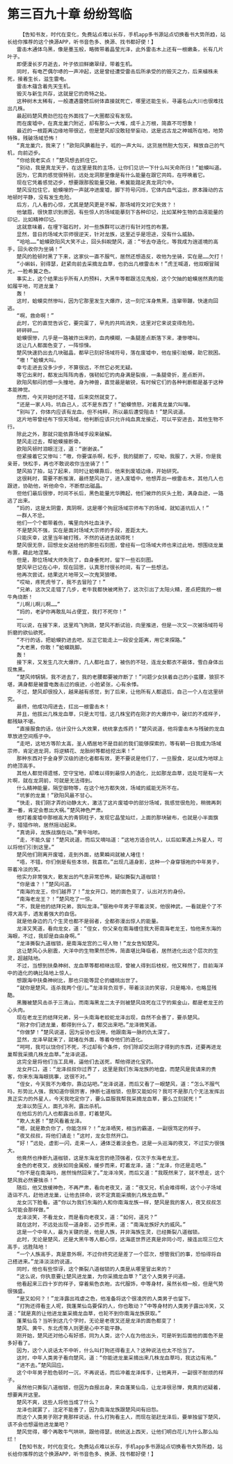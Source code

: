 # 第三百九十章 纷纷驾临
        【告知书友，时代在变化，免费站点难以长存，手机app多书源站点切换看书大势所趋，站长给你推荐的这个换源APP，听书音色多、换源、找书都好使！】
       雷击木通体乌黑，像是墨玉般，略微带着晶莹光泽，此外雷击木上还有一根嫩条，长有几片叶子。
       即便漫长岁月逝去，叶子依旧鲜嫩翠绿，带着生机。
       同时，有电芒偶尔哧的一声冲起，这是曾经遭受雷击后所承受的的毁灭之力，后来植株未死，接着生长，滋生雷电。
       雷击木蕴含着先天生机。
       毁灭与新生共存，这就是它的奇特之处。
       这种树木太稀有，一般遭遇雷劈后树体直接就死亡，哪里还能生长，寻遍名山大川也很难找出几株。
       最起码楚风费劲巴拉在外面找了一大圈都没有发现。
       而在废墟中，在真龙巢穴附近，却有那么一大堆，成千上万根，简直不可想象！
       最近的一根距离边缘地带很近，但是楚风却没敢轻举妄动，这是远古龙之神城所在地，地势特殊，残破场域恐怖！
       “真龙巢穴，我来了！”欧阳风腆着肚子，呱的一声大叫，这货居然胆大包天，释放自己的气机，向前迈步。
       “你给我老实点！”楚风想去抓住它。
       “别动，我是真龙天子，在这里是我的主场，让你们见识一下什么叫天命所归！”蛤蟆叫道。
       因为，它真的感觉很特别，远处龙洞那里像是有什么能量在跟它共鸣，在呼唤着它。
       现在它凭着感觉迈步，想要跟那股能量交融，希冀能踏足真龙洞穴中。
       楚风没拉住它，蛤蟆嗖的一声就冲进废墟，脚下符号闪烁，它体内血气溢出，原本躁动的古地顿时平静，没有发生危险。
       后方，几人看的心惊，尤其是楚风更是不解，那场域符文对它失效？！
       他皱眉，很快意识到原因，有些惊人的场域能摹刻下各种印记，比如某种生物的血液能量的印记，比如精神印记。
       这就意味着，在埋下磁石时，对一些族群可以进行有针对性的布置。
       显然，昔日的场域大宗师很逆天，针对龙族，这里近乎是坦途，没有什么威胁。
       “哈哈……”蛤蟆欧阳风大笑不止，回头斜睨楚风，道：“爷去夺造化，等我成为逍遥境的高手，回头收你为坐骑！”
       楚风的脸顿时黑了下来，这家伙一直不服气，居然还想造反，收他为坐骑，实在是……欠打！
       “小蝌蚪，别得瑟，赶紧向前去采摘龙血草，也扔出几根雷击木！”虎王喊道，他双眼冒贼光，一脸希冀之色。
       事实上，这个结果出乎所有人的预料，大黑牛等都跟活见鬼般，这个欠抽的蛤蟆居然真的能如履平地，可进龙巢？
       轰！
       这时，蛤蟆突然惨叫，因为它那里发生大爆炸，这一刻它浑身焦黑，连窜带蹦，快速向回逃。
       “啊，救命啊！”
       此时，它的直觉告诉它，要完蛋了，早先的共鸣消失，这里对它来说变得危险。
       砰砰砰……
       蛤蟆很惨，几乎是一路被炸出来的，血肉模糊，一条腿差点断落下来，凄惨嚎叫。
       这让几人都面色变了，一阵惊悚。
       楚风快速扔出去几块磁晶，都早已刻好场域符号，落在废墟中，他在接引蛤蟆，助它脱困。
       “嗷！”蛤蟆大叫。
       幸亏走进去没多少步，不算很远，不然它必死无疑。
       等它出来时，都发出阵阵肉香，强韧如它的肉身满是裂痕，一条腿骨折，差点断开。
       欧阳风郁闷的想一头撞地，身为神兽，直觉最是敏锐，有时候它们的各种判断都是基于这种本能神觉。
       然而，今天开始时还不错，后来突然就变了。
       “还是一家人吗，坑自己人，忒不是东西了！”蛤蟆愤怒，对着真龙巢穴叫嚷。
       “别叫了，你体内应该有龙血，但不纯粹，所以最后遭受阻击！”楚风说道。
       这片地带曾经布下惊天场域，他判断应该只允许纯血真龙接近，可以平安进去，其他生物不行。
       除此之外，那就只能依靠场域手段来破解。
       楚风走过去，帮蛤蟆接断骨。
       欧阳风顿时泪眼汪汪，道：“谢谢诶。”
       但紧接着它又惨叫：“嗷，你要谋杀啊，松手，我的腿断了，哎呦，我服了，大哥，你是我亲哥，快松手，再也不敢说收你当坐骑了！”
       楚风拍了拍，站了起来，同时让蛤蟆靠后，他来到废墟边缘，开始研究。
       这很耗时，需要不断推演，最终楚风动了，进入废墟中，他想弄出一根雷击木，其他几人也跟进，协助他，听他命令，不断祭出磁晶。
       但他们最后很惨，时间不长后，黑色能量光华腾起，他们被炸的灰头土脸，满身血迹，一路逃了出来。
       “妈的，这是太阴雷，真阴啊，这是哪个狗屁场域宗师布下的场域，就知道坑后人！”
       一群人不忿。
       他们一个个都带着伤，嘴里向外吐血沫子。
       不是楚风不强，实在是面对场域大宗师的手段，差距太大。
       只能庆幸，这里当年被打残，不然的话进去就得死！
       楚风很无奈，回想龙女送给他的那些石刻图，曾经有一位场域大师也来过此地，想围绕龙巢布置，藉此地涅槃。
       但是，那位场域大师失败了，自身垂死时，留下一些石刻图。
       楚风早已记在心中，现在回思，认真思忖很长时间，有了一些想法。
       他再次尝试，结果这片地带又一次鬼哭狼嚎。
       “哎呦，疼死虎爷了，我不去冒险了！”
       “兄弟，这次又走错了几步，老牛我都快被烤熟了，这次引出了太阳火精，差点把我的一根牛角烧断！
       “儿啊儿啊儿啊……”
       “妈的，老驴你再敢乱叫占便宜，我打不死你！”
       ……
       可以说，在接下来，这里鸡飞狗跳，楚风不断试验，向里推进，但是一次又一次被场域符号折磨的欲仙欲死。
       “不行的话，把蛤蟆扔进去吧，反正它能走上一段安全距离，用它来探路。”
       “大老黑，你敢！”蛤蟆跳脚。
       轰！
       接下来，又发生几次大爆炸，几人都吐血了，被伤的不轻，连龙女都衣不蔽体，雪白身体出现焦黑。
       “楚风帅锅锅，我不进去了，我的老腰都要被炸断了！”问题少女扶着自己的小蛮腰，狼狈不堪，满身都是被雷电轰击过的痕迹，小脸紧张，心有余悸。
       不过，楚风却很投入，越来越有感觉，到了后来，让他所有人都退后，自己一个人在这里研究。
       最终，他成功闯进去，扛出一根雷击木！
       并且，他拔出几株龙血草，只是太可惜，这几株宝药在刚才的大爆炸中，破烂的不成样子，都残缺不堪。
       “直接服食的话，估计没什么大效果，统统拿去炼药！”楚风说道，他将雷击木与残破的龙血草放进空间瓶子中。
       “走吧，这地方等阶太高，圣人栖居地不是目前的我们能够探索的，等有朝一日我成为场域宗师，肯定进龙洞，将逆鳞花、龙胎树等都给挖出来！”
       那种东西对于金身罗汉级的进化者都有效，更不要说是他们了，一旦服食，足以成为地球上的绝顶高手。
       其他人都觉得遗憾，空守宝地，却难以得到最惊人的造化，比如那龙血草，远处可是有一大片啊，就在龙洞前，可就是无法得到。
       什么精神能量，隔空御物等，在这个地方都失效，场域的威能无所不在。
       “坑爹的龙巢！”欧阳风最不甘心。
       “快走，我们刚才弄的动静太大，激活了这片废墟中的部分场域，我感觉很危险，稍微再刺激一番，肯定会惹出大祸。”楚风神色严肃。
       他盯着废墟中那根高大的青铜柱子，发现它晶莹灿烂，上面的那块破布，也就是小半面旗子，猎猎作响，居然摇动起来。
       “真诡异，龙族战旗在动。”黄牛咕哝。
       “走，不能久留！”楚风说道，而后又嘀咕道：“这地方适合坑人，以后如果遇上外星人，可以将他们引到这里。”
       楚风他们刚离开废墟，走到外面，结果瞬间就被人堵住！
       “唔，不错，你们倒是有些本领，我喜欢。”出现几道身影，这种一个身穿银袍的中年男子，带着冷淡的笑。
       他实力非常强大，散发出的气息异常恐怖，疑似撕裂九道枷锁！
       “你是谁？！”楚风问道。
       “南海的龙王，你们越界了！”龙女开口，她的面色变了，认出对方的身份。
       “南海老龙王？！”楚风吃了一惊。
       “不，我是他的结拜兄弟，我叫龙泽。”银袍中年男子带着淡笑，他很神武，一看就是个了不得大高手，透发着强大的自信。
       就是他身边的几个生灵也都不是弱者，全都弥漫出惊人的能量。
       龙泽又笑道，看向龙女，道：“侄女，你父亲在南海缠住我大哥南海老龙王，怕他来东海的海眼，不过，我却是自由身啊。”
       “龙泽撕裂九道枷锁，是南海龙宫的二号人物！”龙女告知楚风。
       这让楚风心头剧震，大洋中的生物果然恐怖，简直堪比降临者，居然进化出这个层次的生灵，超越陆地。
       不过，当想到扶桑神树、龙血草等都相继出现，曾被人得到后枝杈，他又释然了，目前海洋中的造化的确比陆地上惊人。
       想跟海中扶桑神树比，那也只能等昆仑的蟠桃出世了。
       “就你是楚风，连杀我两个侄儿。”龙泽背负双手，带着淡淡的笑容，只是略冷，也略显残酷。
       黑螣被楚风击杀于三清山，而南海黑龙二太子则被楚风烧死在江宁的紫金山，都是老龙王的心头肉。
       现在老龙王的结拜兄弟，另一头南海老蛟蛇龙泽出现，自然不会善了，要杀楚风。
       “刚才你们进龙巢，都得到什么了，都交出来吧。”龙泽微笑道。
       “你做梦！”楚风说道，因为妥协也没用，他跟南海一脉的仇太深了。
       显然，龙泽早就来了，就堵在外面，等着夺他们的造化。
       “呵呵，我可以饶你们不死，不过却有个条件，你们除却交出刚才得到的东西，还要再进龙巢帮我采摘几株龙血草。”龙泽说道。
       这完全是将他们当工具用，逼他们去送死，帮他得进化宝药。
       龙女开口，道：“龙泽叔叔你过界了，这里是我们东海龙族的地盘，而楚风是我请来的贵客，你来东海海眼挑事，这很不对。”
       “侄女，今天我不为难你，靠边站吧。”龙泽说道，而后又看了一眼楚风，道：“怎么不服气吗，形势比人强，我知道你很厉害，挣断七道枷锁，但那又能如何？我可不是那几个无法发挥出真正实力的外星人，今天我吃定你了，要么臣服我帮我采摘龙血草，要么立刻就死！”
       龙泽以势压人，面孔冷冽，露出杀机。
       在他后方的几人也都露出杀意，盯着楚风。
       “欺人太甚！”楚风看着龙泽。
       “嗯，就是欺负你了，你能怎样？！”龙泽哂笑，相当的霸道，一副很笃定的样子。
       “夜叉叔叔，将他们请走！”这时，龙女忽然开口。
       “好！”远处，虚影一闪，走来一人，通体泛着淡金色，这是一头巡海的夜叉，不过实力很强大。
       他竟然也挣断九道枷锁，这是东海龙宫的绝顶强者，仅次于东海老龙王。
       金色的老夜叉，皮肤如同金属般，缓步而来，盯着龙泽，道：“龙泽，你还是走吧。”
       “你不是在南海吗，居然悄然回来了。”龙泽冷笑，而后又道：“我既然来了，就不想走，这个楚风我必然要擒杀！”
       随后，他又放缓神色，不再严肃，看向老夜叉，道：“夜叉兄，机会难得啊，这个小子场域造诣不凡，赶他进龙巢，让他去拼命，说不定真能采摘到几株龙血草。”
       龙女沉下脸看，道“你以为我们东海的人和你南海龙族一样，楚风是我的客人，夜叉叔叔怎么可能会那样做。”
       龙泽淡笑，不看龙女，而是看向老夜叉，道：“如何，道兄？”
       就在这时，不远处出现一道身影，迈步而来，道：“南海龙族好大的威风。”
       这是一个中年人，最为关键的是，他是人族，并非海族生灵，已经撕裂八道枷锁。
       此时，无论是楚风，还是大黑牛等人都心惊，这海底世界还真是非同小可，接连出现三位大高手，远胜陆地！
       “一个人族高手，真是意外啊，不过你终究还是差了一个层次，想管我们的事，恐怕得将自己搭进来。”龙泽淡淡的说道。
       同时，他也有些惊讶，这个撕裂八道枷锁的人类是从哪里冒出来的？
       “这么说，你执意要让楚风进龙巢，为你采摘龙血草？”这个人类男子问道。
       他看起来三四十岁的样子，穿着紫色衣袍，古代服饰，中等身材，虽然长相一般，但是气势很强盛。
       “是又如何？！”龙泽露出戏虐之色，他准备将这个很凌厉的人类男子也留下。
       “打狗还得看主人呢，我蓬莱仙岛要保的人，你也敢动？”中等身材的人类男子露出冷笑，又道：“就是真的让他进龙巢采摘龙血草，也轮不到你南海龙族获取。”
       蓬莱仙岛？当听到这几个字时，无论是老夜叉还是龙泽的面色都变了！
       楚风、黄牛、东北虎等人则更是心中不能平静。
       刚开始，楚风还对他心有好感，同为人类，这个人在为他出头，可是听到后面他的面色不是多好看了。
       因为，这个人说话太不中听，什么叫打狗还得看主人？这种说法也太不恰当了。
       这时，中年人类男子看向楚风，道：“你能进龙巢采摘出来几株龙血草吗，我这边有用。”
       “进不去。”楚风回应。
       这个中年男子脸色顿时一沉，不再说话，而后冲着龙泽挥手，让他离开，一副很不耐烦的样子。
       虽然他只撕裂八道枷锁，但因为自报出身，来自蓬莱仙岛，让龙泽很忌惮，竟真的迟疑着，想要离开这里。
       楚风不爽，这些人将他当成了什么？
       龙泽也就罢了，注定不能善了，因为南海龙族跟楚风间有旧怨。
       而这个人类男子刚才竟那样说话，什么打狗看主人，而现在驱赶龙泽后，要单独留下楚风，该不会也想逼他进龙巢吧？
       楚风觉得，哪个再敢牛气哄哄，跟他得瑟，统统送上西天，让他们明白花儿为什么那么灿烂！
       【告知书友，时代在变化，免费站点难以长存，手机app多书源站点切换看书大势所趋，站长给你推荐的这个换源APP，听书音色多、换源、找书都好使！】